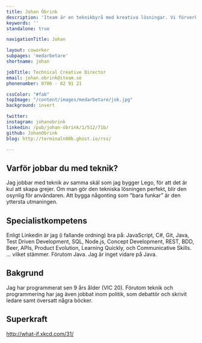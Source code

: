 ```yaml
---
title: Johan Öbrink
description: 'Iteam är en teknikbyrå med kreativa lösningar. Vi förverkligar dina idéer.'
keywords: ''
standalone: true

navigationTitle: Johan

layout: coworker
subpages: 'medarbetare'
shortname: johan

jobTitle: Technical Creative Director
email: johan.obrink@iteam.se
phonenumber: 0706 - 82 91 21

cssColor: "#fab"
topImage: "/content/images/medarbetare/jok.jpg"
background: invert

twitter:
instagram: johanobrink
linkedin: /pub/johan-öbrink/1/512/71b/
github: JohanObrink
blog: http://terminaln00b.ghost.io/rss/

---
```


## Varför jobbar du med teknik?
Jag jobbar med teknik av samma skäl som jag bygger Lego, för att det är kul att skapa grejer.
Om man gör den tekniska lösningen perfekt, blir den osynlig för användaren. Att bygga någonting som “bara funkar” är den yttersta utmaningen.

## Specialistkompetens
Enligt Linkedin är jag (i fallande ordning) bra på: JavaScript, C#, Git, Java, Test Driven Development, SQL, Node.js, Concept Development, REST, BDD, Beer, APIs, Product Evolution, Learning Quickly, och Communicative Skills.
... vilket stämmer. Förutom Java. Jag är inget vidare på Java.

## Bakgrund
Jag har programmerat sen 9 års ålder (VIC 20). Förutom teknik och programmering har jag även jobbat inom politik, som debattör och skrivit ledare samt översatt några böcker.

## Superkraft
http://what-if.xkcd.com/31/
